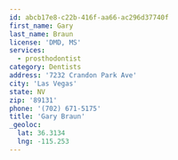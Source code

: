 ```yaml
---
id: abcb17e8-c22b-416f-aa66-ac296d37740f
first_name: Gary
last_name: Braun
license: 'DMD, MS'
services:
  - prosthodontist
category: Dentists
address: '7232 Crandon Park Ave'
city: 'Las Vegas'
state: NV
zip: '89131'
phone: '(702) 671-5175'
title: 'Gary Braun'
_geoloc:
  lat: 36.3134
  lng: -115.253
---
```

